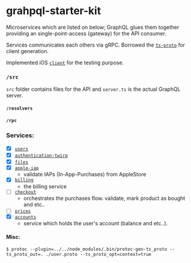 # grahpql-starter-kit

Microservices which are listed on below; GraphQL glues them together providing an single-point-access (gateway) for the API consumer.

Services communicates each others via gRPC. Borrowed the [`ts-proto`](https://github.com/stephenh/ts-proto) for client generation. 

Implemented iOS [`client`](https://github.com/pepeunlimited/demo) for the testing purpose.

### `/src`
`src` folder contains files for the API and `server.ts` is the actual GraphQL server.

#### `/resolvers`

#### `/rpc`

### Services:

- [x] [`users`](https://github.com/pepeunlimited/users)
- [x] [`authentication-twirp`](https://github.com/pepeunlimited/authentication-twirp)
- [x] [`files`](https://github.com/pepeunlimited/files)
- [x] [`apple-iap`](https://github.com/pepeunlimited/apple-iap)
    -   validate IAPs (In-App-Purchases) from AppleStore
- [x] [`billing`](https://github.com/pepeunlimited/billing)
    -   the billing service
- [ ] [`checkout`](https://github.com/pepeunlimited/checkout)
    -   orchestrates the purchases flow. validate, mark product as bought and etc.. 
- [ ] [`prices`](https://github.com/pepeunlimited/prices)
- [x] [`accounts`](https://github.com/pepeunlimited/accounts)
    -   service which holds the user's account (balance and etc..).  
#### Misc:

```
$ protoc --plugin=../../node_modules/.bin/protoc-gen-ts_proto --ts_proto_out=. ./user.proto --ts_proto_opt=context=true
```